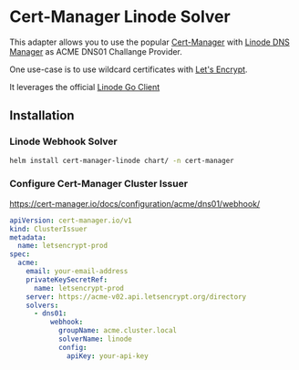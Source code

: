 
# Cert-Manager Linode Solver

This adapter allows you to use the popular [Cert-Manager](https://cert-manager.io/) with [Linode DNS Manager](https://www.linode.com/docs/guides/dns-manager/) as ACME DNS01 Challange Provider.

One use-case is to use wildcard certificates with [Let's Encrypt](https://letsencrypt.org/).

It leverages the official [Linode Go Client](https://github.com/linode/linodego)


## Installation

### Linode Webhook Solver

```bash
helm install cert-manager-linode chart/ -n cert-manager
```

### Configure Cert-Manager Cluster Issuer

https://cert-manager.io/docs/configuration/acme/dns01/webhook/

```yaml
apiVersion: cert-manager.io/v1
kind: ClusterIssuer
metadata:
  name: letsencrypt-prod
spec:
  acme:
    email: your-email-address
    privateKeySecretRef:
      name: letsencrypt-prod
    server: https://acme-v02.api.letsencrypt.org/directory
    solvers:
      - dns01:
          webhook:
            groupName: acme.cluster.local
            solverName: linode
            config:
              apiKey: your-api-key
```
